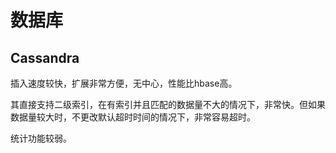 # 数据库

## Cassandra
插入速度较快，扩展非常方便，无中心，性能比hbase高。

其直接支持二级索引，在有索引并且匹配的数据量不大的情况下，非常快。但如果数据量较大时，不更改默认超时时间的情况下，非常容易超时。

统计功能较弱。
